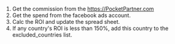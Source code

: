 1. Get the commission from the https://PocketPartner.com
2. Get the spend from the facebook ads account.
3. Calc the ROI and update the spread sheet.
4. If any country's ROI is less than 150%, add this country to the excluded_countries list.
